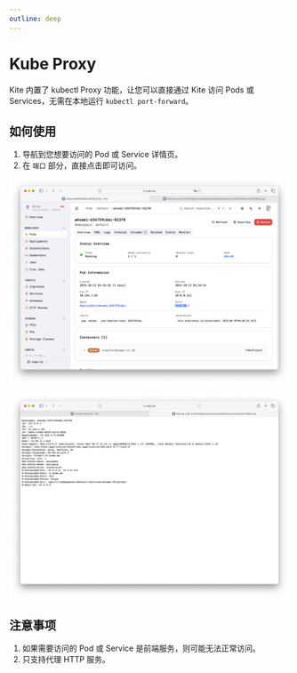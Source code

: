 ```yaml
---
outline: deep
---
```


# Kube Proxy

Kite 内置了 kubectl Proxy 功能，让您可以直接通过 Kite 访问 Pods 或 Services，无需在本地运行 `kubectl port-forward`。

## 如何使用

1.  导航到您想要访问的 Pod 或 Service 详情页。
2.  在 `端口` 部分，直接点击即可访问。

![Kube Proxy](../../screenshots/kube-proxy1.png)

![Kube Proxy](../../screenshots/kube-proxy2.png)

## 注意事项

1. 如果需要访问的 Pod 或 Service 是前端服务，则可能无法正常访问。
2. 只支持代理 HTTP 服务。
